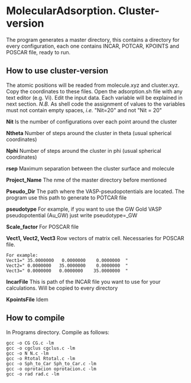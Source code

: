 # MolecularAdsorption. Cluster-version

The program generates a master directory, this contains a directory for every configuration, each one contains INCAR, POTCAR, KPOINTS  and POSCAR file, ready to run.

## How to use cluster-version

The  atomic positions will be readed  from molecule.xyz and cluster.xyz. Copy the coordinates to these files.
Open the adsorption.sh file with any text editor (e.g. Vi). Edit the input data. Each variable will be explained in  next section. *N.B.* As shell code the assignment of values to the variables must not contain empty spaces, *i.e.* "Nit=20" and not "Nit   =    20"

**Nit** Is the number of configurations over each point around the cluster

**Ntheta** Number of steps around the cluster in theta (usual spherical coordinates)

**Nphi** Number of steps around the cluster in phi (usual spherical coordinates)

**rsep** Maximum separation between the cluster  surface and molecule

**Project_Name** The nme of the master directory before mentioned

**Pseudo_Dir** The path where the VASP-pseudopotentials are located. The program use this path to generate to POTCAR file

**pseudotype** For example, if you want to use  the GW Gold VASP pseudopotential  (Au_GW) just write  pseudotype=_GW

**Scale_factor** For POSCAR file

**Vect1, Vect2, Vect3** Row vectors of matrix cell. Necessaries for POSCAR file.
```
For example:
Vect1=" 35.0000000   0.0000000    0.0000000  "  
Vect2=" 0.0000000   35.0000000    0.0000000  "
Vect3=" 0.0000000   0.0000000    35.0000000  "
 ```

**IncarFile** This is path of  the INCAR file you want to use for your calculations. Will be copied to every directory 

**KpointsFile** Idem

## How to compile

In Programs directory. Compile as follows:

```
gcc -o CG CG.c -lm
gcc -o cgclus cgclus.c -lm
gcc -o N N.c -lm
gcc -o Rtotal Rtotal.c -lm  
gcc -o Sph_to_Car Sph_to_Car.c -lm
gcc -o oprotacion oprotacion.c -lm
gcc -o rad rad.c -lm 
```
